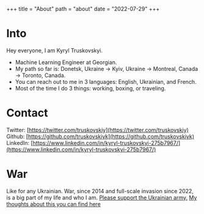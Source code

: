 +++
title = "About"
path = "about"
date = "2022-07-29"
+++

# Into

Hey everyone, I am Kyryl Truskovskyi.

- Machine Learning Engineer at Georgian. 
- My path so far is: Donetsk, Ukraine -> Kyiv, Ukraine -> Montreal, Canada -> Toronto, Canada.
- You can reach out to me in 3 languages: English, Ukrainian, and French.
- Most of the time I do 3 things: working, boxing, or traveling.

# Contact

Twitter: [https://twitter.com/truskovskiy](https://twitter.com/truskovskiy) <br />
Github: [https://github.com/truskovskiyk](https://github.com/truskovskiyk) <br />
LinkedIn: [https://www.linkedin.com/in/kyryl-truskovskyi-275b7967/](https://www.linkedin.com/in/kyryl-truskovskyi-275b7967/) <br />

# War

Like for any Ukrainian. War, since 2014 and full-scale invasion since 2022, is a big part of my life and who I am. [Please support the Ukrainian army.](https://www.comebackalive.in.ua/) 
[My thoughts about this you can find here](https://www.linkedin.com/posts/kyryl-truskovskyi-275b7967_russia-ukraine-war-info-and-ways-to-help-activity-6903007357169987584-qL1K)
